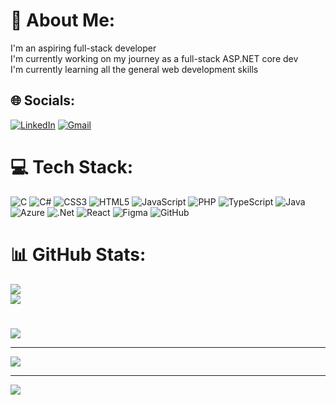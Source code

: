 # 💫 About Me:
I'm an aspiring full-stack developer<br>I'm currently working on my journey as a full-stack ASP.NET core dev<br>I'm currently learning all the general web development skills

## 🌐 Socials:
 [![LinkedIn](https://img.shields.io/badge/LinkedIn-0077B5?style=for-the-badge&logo=linkedin&logoColor=white)](https://linkedin.com/in/https://www.linkedin.com/in/daryl-bacusmo-66545530b/) 
[![Gmail](https://img.shields.io/badge/Gmail-D14836?style=for-the-badge&logo=gmail&logoColor=white)](mailto:darylbacusmo1@gmail.com) 

# 💻 Tech Stack:
![C](https://img.shields.io/badge/c-%2300599C.svg?style=for-the-badge&logo=c&logoColor=white) ![C#](https://img.shields.io/badge/c%23-%23239120.svg?style=for-the-badge&logo=csharp&logoColor=white) ![CSS3](https://img.shields.io/badge/css3-%231572B6.svg?style=for-the-badge&logo=css3&logoColor=white) ![HTML5](https://img.shields.io/badge/html5-%23E34F26.svg?style=for-the-badge&logo=html5&logoColor=white) ![JavaScript](https://img.shields.io/badge/javascript-%23323330.svg?style=for-the-badge&logo=javascript&logoColor=%23F7DF1E) ![PHP](https://img.shields.io/badge/php-%23777BB4.svg?style=for-the-badge&logo=php&logoColor=white) ![TypeScript](https://img.shields.io/badge/typescript-%23007ACC.svg?style=for-the-badge&logo=typescript&logoColor=white) ![Java](https://img.shields.io/badge/java-%23ED8B00.svg?style=for-the-badge&logo=openjdk&logoColor=white) ![Azure](https://img.shields.io/badge/azure-%230072C6.svg?style=for-the-badge&logo=microsoftazure&logoColor=white) ![.Net](https://img.shields.io/badge/.NET-5C2D91?style=for-the-badge&logo=.net&logoColor=white) ![React](https://img.shields.io/badge/react-%2320232a.svg?style=for-the-badge&logo=react&logoColor=%2361DAFB) ![Figma](https://img.shields.io/badge/figma-%23F24E1E.svg?style=for-the-badge&logo=figma&logoColor=white) ![GitHub](https://img.shields.io/badge/github-%23121011.svg?style=for-the-badge&logo=github&logoColor=white)
# 📊 GitHub Stats:
![](https://github-readme-stats.vercel.app/api?username=DaRealDB&theme=midnight-purple&hide_border=false&include_all_commits=true&count_private=false)<br/>
![](https://github-readme-streak-stats.herokuapp.com/?user=DaRealDB&theme=midnight-purple&hide_border=false)<br/>
#
![](https://github-readme-stats.vercel.app/api/top-langs/?username=DaRealDB&theme=dark&hide_border=false&include_all_commits=false&count_private=false&layout=compact)

---
[![](https://visitcount.itsvg.in/api?id=DaRealDB&icon=0&color=0)](https://visitcount.itsvg.in)

<!-- Proudly created with GPRM ( https://gprm.itsvg.in ) -->




---
[![](https://visitcount.itsvg.in/api?id=DaRealDB&icon=5&color=6)](https://visitcount.itsvg.in)

<!-- Proudly created with GPRM ( https://gprm.itsvg.in ) -->
